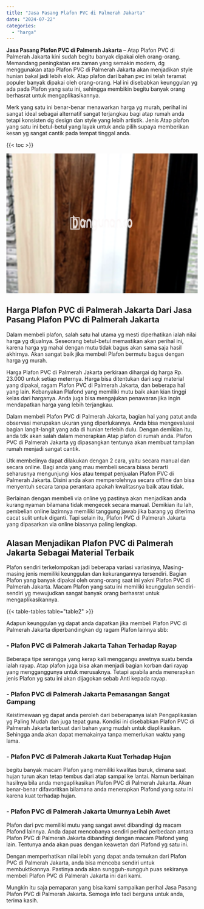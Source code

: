 ```yaml
---
title: "Jasa Pasang Plafon PVC di Palmerah Jakarta"
date: "2024-07-22"
categories: 
  - "harga"
---
```


**Jasa Pasang Plafon PVC di Palmerah Jakarta** – Atap Plafon PVC di Palmerah Jakarta kini sudah begitu banyak dipakai oleh orang-orang. Memandang peningkatan era zaman yang semakin modern, dg menggunakan atap Plafon PVC di Palmerah Jakarta akan menjadikan style hunian bakal jadi lebih elok. Atap plafon dari bahan pvc ini telah teramat populer banyak dipakai oleh orang-orang. Hal ini disebabkan keunggulan yg ada pada Plafon yang satu ini, sehingga membikin begitu banyak orang berhasrat untuk mengaplikasikannya.

Merk yang satu ini benar-benar menawarkan harga yg murah, perihal ini sangat ideal sebagai alternatif sangat terjangkau bagi atap rumah anda tetapi konsisten dg design dan style yang lebih artistik. Jenis Atap plafon yang satu ini betul-betul yang layak untuk anda pilih supaya memberikan kesan yg sangat cantik pada tempat tinggal anda.

{{< toc >}}

![Jasa Pasang Plafon PVC di Palmerah Jakarta](/images/flafond-pvc-murah19.png)

## Harga Plafon PVC di Palmerah Jakarta Dari Jasa Pasang Plafon PVC di Palmerah Jakarta

Dalam membeli plafon, salah satu hal utama yg mesti diperhatikan ialah nilai harga yg dijualnya. Seseorang betul-betul memastikan akan perihal ini, karena harga yg mahal dengan mutu tidak bagus akan sama saja hasil akhirnya. Akan sangat baik jika membeli Plafon bermutu bagus dengan harga yg murah.

Harga Plafon PVC di Palmerah Jakarta perkiraan dihargai dg harga Rp. 23.000 untuk setiap meternya. Harga bisa ditentukan dari segi material yang dipakai, ragam Plafon PVC di Palmerah Jakarta, dan beberapa hal yang lain. Kebanyakan Plafond yang memiliki mutu baik akan kian tinggi kelas dari harganya. Anda juga bisa mengajukan penawaran jika ingin mendapatkan harga yang lebih terjangkau.

Dalam membeli Plafon PVC di Palmerah Jakarta, bagian hal yang patut anda observasi merupakan ukuran yang diperlukannya. Anda bisa mengevaluasi bagian langit-langit yang ada di hunian terlebih dulu. Dengan demikian itu, anda tdk akan salah dalam menerapkan Atap plafon di rumah anda. Plafon PVC di Palmerah Jakarta yg dipasangkan tentunya akan membuat tampilan rumah menjadi sangat cantik.

Utk membelinya dapat dilakukan dengan 2 cara, yaitu secara manual dan secara online. Bagi anda yang mau membeli secara biasa berarti seharusnya mengunjungi kios atau tempat penjualan Plafon PVC di Palmerah Jakarta. Disini anda akan memperolehnya secara offline dan bisa menyentuh secara tanpa perantara apakah kwalitasnya baik atau tidak.

Berlainan dengan membeli via online yg pastinya akan menjadikan anda kurang nyaman bilamana tidak mengecek secara manual. Demikian itu lah, pembelian online lazimnya memiliki tanggung jawab jika barang yg diterima cacat sulit untuk diganti. Tapi selain itu, Plafon PVC di Palmerah Jakarta yang dipasarkan via online biasanya paling lengkap.

## Alasan Menjadikan Plafon PVC di Palmerah Jakarta Sebagai Material Terbaik

Plafon sendiri terkelompokan jadi beberapa variasi variasinya, Masing-masing jenis memiliki keunggulan dan kekurangannya tersendiri. Bagian Plafon yang banyak dipakai oleh orang-orang saat ini yakni Plafon PVC di Palmerah Jakarta. Macam Plafon yang satu ini memiliki keunggulan sendiri-sendiri yg mewujudkan sangat banyak orang berhasrat untuk mengaplikasikannya.

{{< table-tables table="table2" >}}

Adapun keunggulan yg dapat anda dapatkan jika membeli Plafon PVC di Palmerah Jakarta diperbandingkan dg ragam Plafon lainnya sbb:

### \- Plafon PVC di Palmerah Jakarta Tahan Terhadap Rayap

Beberapa tipe serangga yang kerap kali menggangu awetnya suatu benda ialah rayap. Atap plafon juga bisa akan menjadi bagian korban dari rayap yang mengganggunya untuk merusaknya. Tetapi apabila anda menerapkan jenis Plafon yg satu ini akan dijagokan sebab Anti kepada rayap.

### \- Plafon PVC di Palmerah Jakarta Pemasangan Sangat Gampang

Keistimewaan yg dapat anda peroleh dari beberapanya ialah Pengaplikasian yg Paling Mudah dan juga tepat guna. Kondisi ini disebabkan Plafon PVC di Palmerah Jakarta terbuat dari bahan yang mudah untuk diaplikasikan. Sehingga anda akan dapat memakainya tanpa memerlukan waktu yang lama.

### \- Plafon PVC di Palmerah Jakarta Kuat Terhadap Hujan

begitu banyak macam Plafon yang memiliki kwalitas buruk, dimana saat hujan turun akan tetap tembus dari atap sampai ke lantai. Namun berlainan hasilnya bila anda mengaplikasikan Plafon PVC di Palmerah Jakarta. Akan benar-benar difavoritkan bilamana anda menerapkan Plafond yang satu ini karena kuat terhadap hujan.

### \- Plafon PVC di Palmerah Jakarta Umurnya Lebih Awet

Plafon dari pvc memiliki mutu yang sangat awet dibandingi dg macam Plafond lainnya. Anda dapat mencobanya sendiri perihal perbedaan antara Plafon PVC di Palmerah Jakarta dibandingi dengan macam Plafond yang lain. Tentunya anda akan puas dengan keawetan dari Plafond yg satu ini.

Dengan memperhatikan nilai lebih yang dapat anda temukan dari Plafon PVC di Palmerah Jakarta, anda bisa mencoba sendiri untuk membuktikannya. Pastinya anda akan sungguh-sungguh puas sekiranya membeli Plafon PVC di Palmerah Jakarta ini dari kami.

Mungkin itu saja pemaparan yang bisa kami sampaikan perihal Jasa Pasang Plafon PVC di Palmerah Jakarta. Semoga info tadi berguna untuk anda, terima kasih.
